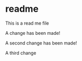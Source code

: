 # readme

This is a read me file

A change has been made!

A second change has been made!

A third change
